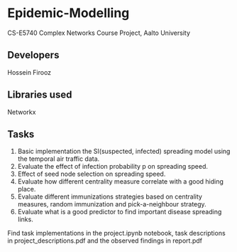 # Epidemic-Modelling
CS-E5740 Complex Networks Course Project,
Aalto University

## Developers
Hossein Firooz

## Libraries used
Networkx

## Tasks
1. Basic implementation the SI(suspected, infected) spreading model using the temporal air traffic data.
2. Evaluate the effect of infection probability p on spreading speed.
3. Effect of seed node selection on spreading speed.
4. Evaluate how different centrality measure correlate with a good hiding place.
5. Evaluate different immunizations strategies based on centrality measures, random immunization and pick-a-neighbour strategy.
6. Evaluate what is a good predictor to find important disease spreading links.

Find task implementations in the project.ipynb notebook, task descriptions in project_descriptions.pdf and the observed findings in report.pdf
